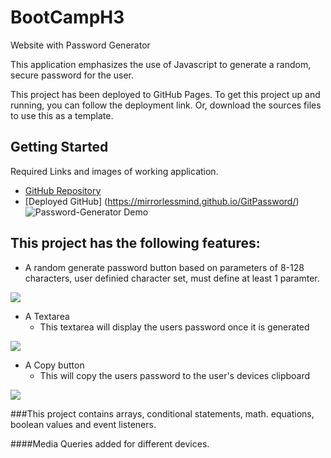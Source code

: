 # BootCampH3
Website with Password Generator

This application emphasizes the use of Javascript to generate a random, secure password for the user. 

This project has been deployed to GitHub Pages. To get this project up and running, you can follow the deployment link. Or, download the sources files to use this as a template.

## Getting Started

Required Links and images of working application.
* [GitHub Repository](https://github.com/mirrorlessmind/GitPassword)
* [Deployed GitHub] (https://mirrorlessmind.github.io/GitPassword/) 
![Password-Generator Demo](assets/watchmegif.gif)

## This project has the following features: 
* A random generate password button based on parameters of 8-128 characters, user definied character set, must define at least 1 paramter.
 

![](assets/Images/buttons.PNG)

* A Textarea
    * This textarea will display the users password once it is generated

![](assets/Images/textarea.PNG)

* A Copy button 
    * This will copy the users password to the user's devices clipboard

![](assets/Images/itworked.PNG)

###This project contains arrays, conditional statements, math. equations, boolean values and event listeners.

####Media Queries added for different devices.
